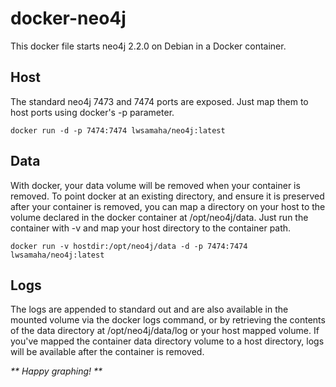 # docker-neo4j

This docker file starts neo4j 2.2.0 on Debian in a Docker container.

## Host

The standard neo4j 7473 and 7474 ports are exposed. Just map them to host ports using docker's -p parameter.

```
docker run -d -p 7474:7474 lwsamaha/neo4j:latest
```

## Data

With docker, your data volume will be removed when your container is removed. To point docker at an existing directory, 
and ensure it is preserved after your container is removed, you can map a directory on your host to the volume declared 
in the docker container at /opt/neo4j/data.
Just run the container with -v and map your host directory to the container path.

```
docker run -v hostdir:/opt/neo4j/data -d -p 7474:7474 lwsamaha/neo4j:latest
```

## Logs

The logs are appended to standard out and are also available in the mounted volume via the docker logs command, or by retrieving the contents of the data directory at /opt/neo4j/data/log or your host mapped volume. 
If you've mapped the container data directory volume to a host directory, logs will be available after the container is removed.

_** Happy graphing! **_
